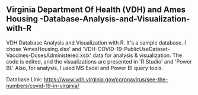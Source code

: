 ## Virginia Department Of Health (VDH) and Ames Housing -Database-Analysis-and-Visualization-with-R 


VDH Database Analysis and Visualization with R. It's a sample database. I chose 'AmesHousing.xlsx' and 'VDH-COVID-19-PublicUseDataset-Vaccines-DosesAdministered.xslx' data for analysis & visualization. The code is edited, and the visualizations are presented in 'R Studio' and 'Power BI.' Also, for analysis, I used MS Excel and Power BI query tools.

Database Link: https://www.vdh.virginia.gov/coronavirus/see-the-numbers/covid-19-in-virginia/




